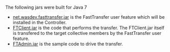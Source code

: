 The following jars were built for Java 7

* [net.wasdev.fasttransfer.jar](jars/net.wasdev.fasttransfer.jar) is the FastTransfer user feature which will be installed in the Controller.
* [FTClient.jar](jars/FTClient.jar) is the code that performs the transfer. The FTClient.jar itself is transfered to the target collective members by the FastTransfer user feature.
* [FTAdmin.jar](jars/FTAdmin.jar) is the sample code to drive the transfer.
